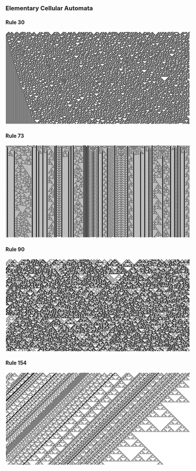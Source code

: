 
### Elementary Cellular Automata

#### Rule 30
![](imgs/CA-RULE30.png)
#### Rule 73
![](imgs/CA-RULE73.png)
#### Rule 90
![](imgs/CA-RULE90.png)
#### Rule 154 
![](imgs/CA-RULE154.png)
